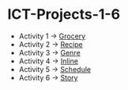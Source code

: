 # ICT-Projects-1-6

- Activity 1 -> [Grocery](./Activity%201/Grocery.html)
- Activity 2 -> [Recipe](./Activity%202/recipe.html)
- Activity 3 -> [Genre](./Activity%203/Movie.html)
- Activity 4 -> [Inline](./Activity%204/navbar.html)
- Activity 5 -> [Schedule](./Activity%205/Schedule.html)
- Activity 6 -> [Story](./Activity%206/story.html)
